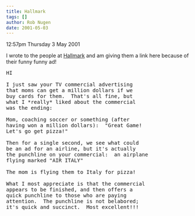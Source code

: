 ```yaml
---
title: Hallmark
tags: []
author: Rob Nugen
date: 2001-05-03
---
```


<p class=date>12:57pm Thursday 3 May 2001</p>

<p>I wrote to the people at <a
href="http://www.hallmark.com">Hallmark</a> and am
giving them a link here because of their funny funny
ad!</p>

<pre>
HI

I just saw your TV commercial advertising
that moms can get a million dollars if we
buy cards for them.  That's all fine, but
what I *really* liked about the commercial
was the ending:

Mom, coaching soccer or something (after
having won a million dollars):  "Great Game!
Let's go get pizza!"

Then for a single second, we see what could
be an ad for an airline, but it's actually
the punchline on your commercial:  an airplane
flying marked "AIR ITALY"

The mom is flying them to Italy for pizza!

What I most appreciate is that the commercial
appears to be finished, and then offers a
quick punchline to those who are paying
attention.  The punchline is not belabored;
it's quick and succinct.  Most excellent!!!
</pre>


